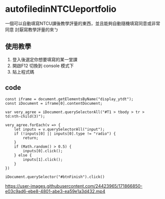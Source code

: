# autofiledinNTCUeportfolio
一個可以自動填寫NTCU課後教學評量的東西，並且能夠自動隨機填寫同意或非常同意
討厭寫教學評量的來ㄅ
## 使用教學 
1. 登入後選定你想要填寫的某一堂課
2. 開啟F12 切換到 console 模式下
3. 貼上程式碼
## code
```
const iframe = document.getElementsByName("display_ytdt");
const iDocument = iframe[0].contentDocument;

var very_agree = iDocument.querySelectorAll("#T1 > tbody > tr > td:nth-child(3)");

very_agree.forEach(v => {
    let inputs = v.querySelectorAll("input");
    if (!inputs[0] || inputs[0].type != "radio") {
        return;
    }
    if (Math.random() > 0.5) {
        inputs[0].click();
    } else {
        inputs[1].click();
    }
})

iDocument.querySelector("#btnFinish").click()
```
https://user-images.githubusercontent.com/24423965/171866850-e03c9ad6-ebe8-4801-abe3-ea59e1a3d432.mp4

